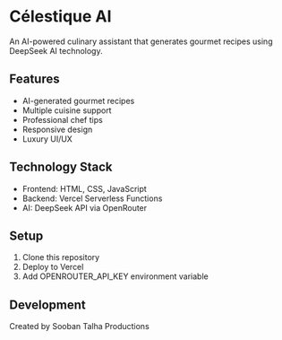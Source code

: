 # Célestique AI

An AI-powered culinary assistant that generates gourmet recipes using DeepSeek AI technology.

## Features
- AI-generated gourmet recipes
- Multiple cuisine support
- Professional chef tips
- Responsive design
- Luxury UI/UX

## Technology Stack
- Frontend: HTML, CSS, JavaScript
- Backend: Vercel Serverless Functions
- AI: DeepSeek API via OpenRouter

## Setup
1. Clone this repository
2. Deploy to Vercel
3. Add OPENROUTER_API_KEY environment variable

## Development
Created by Sooban Talha Productions